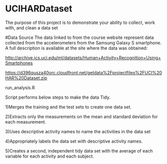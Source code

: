 UCIHARDataset
=============

The purpose of this project is to demonstrate your ability to collect, work with, and clean a data set

#Data Source
The data linked to from the course website represent data collected from the accelerometers from the Samsung Galaxy S smartphone. A full description is available at the site where the data was obtained: 

http://archive.ics.uci.edu/ml/datasets/Human+Activity+Recognition+Using+Smartphones

https://d396qusza40orc.cloudfront.net/getdata%2Fprojectfiles%2FUCI%20HAR%20Dataset.zip


run_analysis.R 

Script performs below steps to make the data Tidy.

1)Merges the training and the test sets to create one data set.

2)Extracts only the measurements on the mean and standard deviation for each measurement. 

3)Uses descriptive activity names to name the activities in the data set

4)Appropriately labels the data set with descriptive activity names. 

5)Creates a second, independent tidy data set with the average of each variable for each activity and each subject. 

